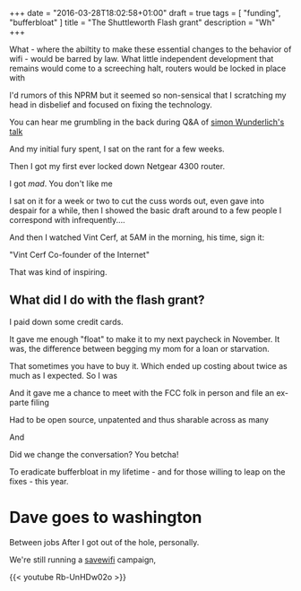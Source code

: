 +++
date = "2016-03-28T18:02:58+01:00"
draft = true
tags = [ "funding", "bufferbloat" ]
title = "The Shuttleworth Flash grant"
description = "Wh"
+++

What - where the abiltity to make these essential changes to the
behavior of wifi - would be barred by law. What little independent
development that remains would come to a screeching halt, routers would
be locked in place with

I'd rumors of this NPRM but it seemed so non-sensical that I scratching
my head in disbelief and focused on fixing the technology.

You can hear me grumbling in the back during Q&A of [simon Wunderlich's talk]()

And my initial fury spent, I sat on the rant for a few weeks.

Then I got my first ever locked down Netgear 4300 router.

I got *mad*. You don't like me

I sat on it for a week or two to cut the cuss words out, even gave into
despair for a while, then I showed the basic draft around to a few
people I correspond with infrequently....

And then I watched Vint Cerf, at 5AM in the morning, his time, sign it:

"Vint Cerf
 Co-founder of the Internet"

That was kind of inspiring.

## What did I do with the flash grant?

I paid down some credit cards.

It gave me enough "float" to make it to my next paycheck in November. It
was, the difference between begging my mom for a loan or starvation.

That sometimes you have to buy it. Which ended up costing about twice as
much as I expected. So I was

And it gave me a chance to meet with the FCC folk in person and file an ex-parte filing

Had to be open source, unpatented and thus sharable across as many

And

Did we change the conversation? You betcha!

To eradicate bufferbloat in my lifetime - and for those willing to leap
on the fixes - this year.

# Dave goes to washington

Between jobs
After I got out of the hole, personally.

We're still running a [savewifi]() campaign,

{{< youtube Rb-UnHDw02o >}}
